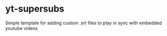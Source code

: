 # yt-supersubs
Simple template for adding custom .srt files to play in sync with embedded youtube videos
